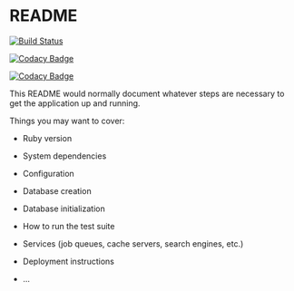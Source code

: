 # README

[![Build Status](https://travis-ci.org/warandpiece/chessapp.svg?branch=master)](https://travis-ci.org/warandpiece/chessapp)

[![Codacy Badge](https://api.codacy.com/project/badge/Grade/65b6b91888c6415a9e7e3cecd036009c)](https://www.codacy.com/app/bountonw/chessapp?utm_source=github.com&utm_medium=referral&utm_content=warandpiece/chessapp&utm_campaign=badger)

[![Codacy Badge](https://api.codacy.com/project/badge/Coverage/65b6b91888c6415a9e7e3cecd036009c)](https://www.codacy.com/app/bountonw/chessapp?utm_source=github.com&utm_medium=referral&utm_content=warandpiece/chessapp&utm_campaign=Badge_Coverage)

This README would normally document whatever steps are necessary to get the
application up and running.

Things you may want to cover:

* Ruby version

* System dependencies

* Configuration

* Database creation

* Database initialization

* How to run the test suite

* Services (job queues, cache servers, search engines, etc.)

* Deployment instructions

* ...
